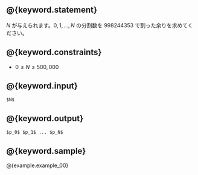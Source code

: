## @{keyword.statement}
$N$ が与えられます。$0,1,..., N$ の分割数を 998244353 で割った余りを求めてください。

## @{keyword.constraints}

- $0 \leq N \leq 500,000$

## @{keyword.input}

```
$N$
```

## @{keyword.output}

```
$p_0$ $p_1$ ... $p_N$
```

## @{keyword.sample}

@{example.example_00}
